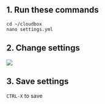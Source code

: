 ## 1. Run these commands ### 

```
cd ~/cloudbox
nano settings.yml
```

## 2. Change settings ### 

![](http://i.imgur.com/BEB0kfL.png)

## 3. Save settings ### 

`CTRL-X` to save


